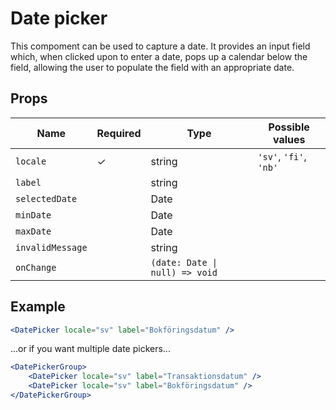 # Date picker

This compoment can be used to capture a date. It provides an input field which, when clicked upon to enter a date, pops up a calendar below the field, allowing the user to populate the field with an appropriate date.

## Props

| Name             | Required  | Type    | Possible values                              |
|------------------|-----------|---------|-----------------------------------------------|
| `locale`         |     ✓     | string                         | `'sv'`, `'fi'`, `'nb'` |
| `label`          |           | string                         |                        |
| `selectedDate`   |           | Date                           |                        |
| `minDate`        |           | Date                           |                        |
| `maxDate`        |           | Date                           |                        |
| `invalidMessage` |           | string                         |                        |
| `onChange`       |           | `(date: Date \| null) => void` |                        |

## Example

```jsx
<DatePicker locale="sv" label="Bokföringsdatum" />
```

...or if you want multiple date pickers...

```jsx
<DatePickerGroup>
    <DatePicker locale="sv" label="Transaktionsdatum" />
    <DatePicker locale="sv" label="Bokföringsdatum" />
</DatePickerGroup>
```
